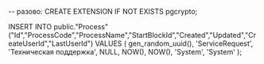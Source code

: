 -- разово: CREATE EXTENSION IF NOT EXISTS pgcrypto;

INSERT INTO public."Process"
("Id","ProcessCode","ProcessName","StartBlockId","Created","Updated","CreateUserId","LastUserId")
VALUES (
  gen_random_uuid(),
  'ServiceRequest',
  'Техническая поддержка',
  NULL,
  NOW(),
  NOW(),
  'System',
  'System'
);
